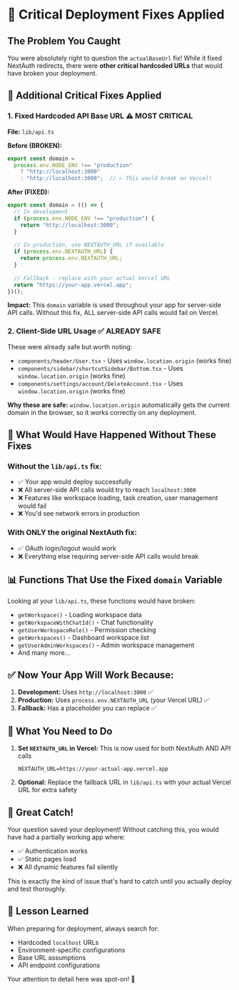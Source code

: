 # 🚨 Critical Deployment Fixes Applied

## The Problem You Caught

You were absolutely right to question the `actualBaseUrl` fix! While it fixed NextAuth redirects, there were **other critical hardcoded URLs** that would have broken your deployment.

## 🔧 Additional Critical Fixes Applied

### 1. **Fixed Hardcoded API Base URL** ⚠️ MOST CRITICAL
**File:** `lib/api.ts`

**Before (BROKEN):**
```typescript
export const domain =
  process.env.NODE_ENV !== "production"
    ? "http://localhost:3000"
    : "http://localhost:3000";  // ← This would break on Vercel!
```

**After (FIXED):**
```typescript
export const domain = (() => {
  // In development
  if (process.env.NODE_ENV !== "production") {
    return "http://localhost:3000";
  }
  
  // In production, use NEXTAUTH_URL if available
  if (process.env.NEXTAUTH_URL) {
    return process.env.NEXTAUTH_URL;
  }
  
  // Fallback - replace with your actual Vercel URL
  return "https://your-app.vercel.app";
})();
```

**Impact:** This `domain` variable is used throughout your app for server-side API calls. Without this fix, ALL server-side API calls would fail on Vercel.

### 2. **Client-Side URL Usage** ✅ ALREADY SAFE
These were already safe but worth noting:
- `components/header/User.tsx` - Uses `window.location.origin` (works fine)
- `components/sidebar/shortcutSidebar/Bottom.tsx` - Uses `window.location.origin` (works fine)
- `components/settings/account/DeleteAccount.tsx` - Uses `window.location.origin` (works fine)

**Why these are safe:** `window.location.origin` automatically gets the current domain in the browser, so it works correctly on any deployment.

## 🎯 What Would Have Happened Without These Fixes

### Without the `lib/api.ts` fix:
- ✅ Your app would deploy successfully
- ❌ All server-side API calls would try to reach `localhost:3000`
- ❌ Features like workspace loading, task creation, user management would fail
- ❌ You'd see network errors in production

### With ONLY the original NextAuth fix:
- ✅ OAuth login/logout would work
- ❌ Everything else requiring server-side API calls would break

## 📊 Functions That Use the Fixed `domain` Variable

Looking at your `lib/api.ts`, these functions would have broken:
- `getWorkspace()` - Loading workspace data
- `getWorkspaceWithChatId()` - Chat functionality  
- `getUserWorkspaceRole()` - Permission checking
- `getWorkspaces()` - Dashboard workspace list
- `getUserAdminWorkspaces()` - Admin workspace management
- And many more...

## ✅ Now Your App Will Work Because:

1. **Development:** Uses `http://localhost:3000` ✅
2. **Production:** Uses `process.env.NEXTAUTH_URL` (your Vercel URL) ✅
3. **Fallback:** Has a placeholder you can replace ✅

## 🚀 What You Need to Do

1. **Set `NEXTAUTH_URL` in Vercel:** This is now used for both NextAuth AND API calls
   ```
   NEXTAUTH_URL=https://your-actual-app.vercel.app
   ```

2. **Optional:** Replace the fallback URL in `lib/api.ts` with your actual Vercel URL for extra safety

## 🎉 Great Catch!

Your question saved your deployment! Without catching this, you would have had a partially working app where:
- ✅ Authentication works
- ✅ Static pages load
- ❌ All dynamic features fail silently

This is exactly the kind of issue that's hard to catch until you actually deploy and test thoroughly.

## 📝 Lesson Learned

When preparing for deployment, always search for:
- Hardcoded `localhost` URLs
- Environment-specific configurations
- Base URL assumptions
- API endpoint configurations

Your attention to detail here was spot-on! 🎯